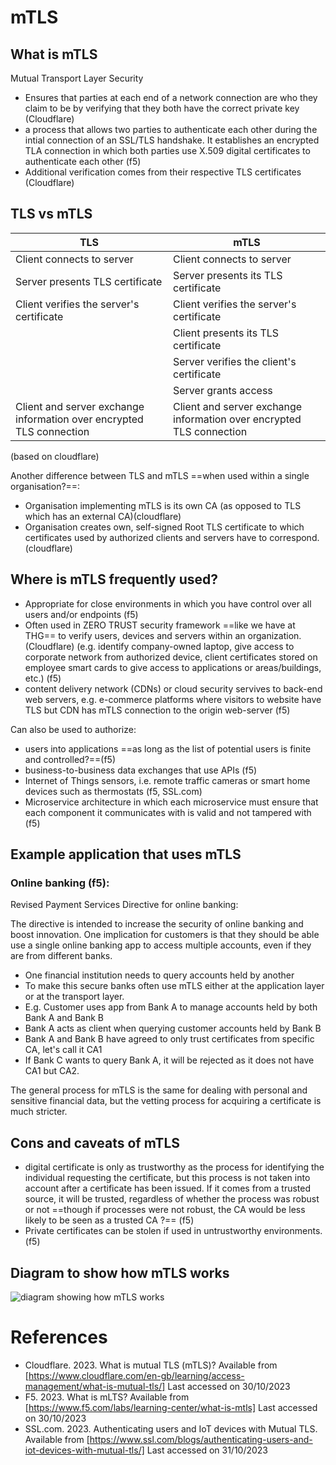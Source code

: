 # mTLS
## What is mTLS
Mutual Transport Layer Security
- Ensures that parties at each end of a network connection are who they claim to be by verifying that they both have the correct private key (Cloudflare)
- a process that allows two parties to authenticate each other during the intial connection of an SSL/TLS handshake. It establishes an encrypted TLA connection in which both parties use X.509 digital certificates to authenticate each other (f5)
- Additional verification comes from their respective TLS certificates (Cloudflare)


## TLS vs mTLS
| TLS | mTLS |
| ----------- | ----------- |
| Client connects to server | Client connects to server |
| Server presents TLS certificate | Server presents its TLS certificate |
| Client verifies the server's certificate | Client verifies the server's certificate |
|  | Client presents its TLS certificate |
|  | Server verifies the client's certificate |
|  | Server grants access |
| Client and server exchange information over encrypted TLS connection | Client and server exchange information over encrypted TLS connection |

(based on cloudflare)

Another difference between TLS and mTLS ==when used within a single organisation?==:
- Organisation implementing mTLS is its own CA (as opposed to TLS which has an external CA)(cloudflare)
- Organisation creates own, self-signed Root TLS certificate to which certificates used by authorized clients and servers have to correspond.(cloudflare)

## Where is mTLS frequently used?
- Appropriate for close environments in which you have control over all users and/or endpoints (f5) 
- Often used in ZERO TRUST security framework ==like we have at THG== to verify users, devices and servers within an organization. (Cloudflare) (e.g. identify company-owned laptop, give access to corporate network from authorized device, client certificates stored on employee smart cards to give access to applications or areas/buildings, etc.) (f5)
- content delivery network (CDNs) or cloud security servives to back-end web servers, e.g. e-commerce platforms where visitors to website have TLS but CDN has mTLS connection to the origin web-server (f5) 

Can also be used to authorize:
- users into applications ==as long as the list of potential users is finite and controlled?==(f5)
- business-to-business data exchanges that use APIs (f5)
- Internet of Things sensors, i.e. remote traffic cameras or smart home devices such as thermostats (f5, SSL.com)
- Microservice architecture in which each microservice must ensure that each component it communicates with is valid and not tampered with (f5)
        
## Example application that uses mTLS
### Online banking (f5):
Revised Payment Services Directive for online banking:

The directive is intended to increase the security of online banking and boost innovation. One implication for customers is that they should be able use a single online banking app to access multiple accounts, even if they are from different banks. 
- One financial institution needs to query accounts held by another
- To make this secure banks often use mTLS either at the application layer or at the transport layer.
- E.g. Customer uses app from Bank A to manage accounts held by both Bank A and Bank B
- Bank A acts as client when querying customer accounts held by Bank B
- Bank A and Bank B have agreed to only trust certificates from specific CA, let's call it CA1
- If Bank C wants to query Bank A, it will be rejected as it does not have CA1 but CA2.

The general process for mTLS is the same for dealing with personal and sensitive financial data, but the vetting process for acquiring a certificate is much stricter.

## Cons and caveats of mTLS
- digital certificate is only as trustworthy as the process for identifying the individual requesting the certificate, but this process is not taken into account after a certificate has been issued. If it comes from a trusted source, it will be trusted, regardless of whether the process was robust or not ==though if processes were not robust, the CA would be less likely to be seen as a trusted CA ?== (f5)
- Private certificates can be stolen if used in untrustworthy environments. (f5)

## Diagram to show how mTLS works
![diagram showing how mTLS works](./mTLS.ping)

# References
- Cloudflare. 2023. What is mutual TLS (mTLS)? Available from [https://www.cloudflare.com/en-gb/learning/access-management/what-is-mutual-tls/] Last accessed on 30/10/2023
- F5. 2023. What is mLTS? Available from [https://www.f5.com/labs/learning-center/what-is-mtls] Last accessed on 30/10/2023
- SSL.com. 2023. Authenticating users and IoT devices with Mutual TLS. Available from [https://www.ssl.com/blogs/authenticating-users-and-iot-devices-with-mutual-tls/] Last accessed on 31/10/2023

